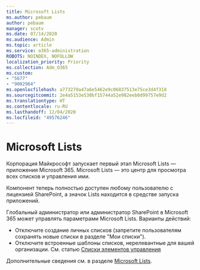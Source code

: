 ```yaml
---
title: Microsoft Lists
ms.author: pebaum
author: pebaum
manager: scotv
ms.date: 07/14/2020
ms.audience: Admin
ms.topic: article
ms.service: o365-administration
ROBOTS: NOINDEX, NOFOLLOW
localization_priority: Priority
ms.collection: Adm_O365
ms.custom:
- "5677"
- "9002964"
ms.openlocfilehash: a773279a47a6e5462e9c06837513e75ce3d4f318
ms.sourcegitcommit: 2e4a5153e530bf15744a52e982eeb0d99757e9d2
ms.translationtype: HT
ms.contentlocale: ru-RU
ms.lasthandoff: 12/04/2020
ms.locfileid: "49576246"
---
```

# <a name="microsoft-lists"></a>Microsoft Lists

Корпорация Майкрософт запускает первый этап Microsoft Lists — приложения Microsoft 365. Microsoft Lists — это центр для просмотра всех списков и управления ими.  
  
Компонент теперь полностью доступен любому пользователю с лицензией SharePoint, а значок Lists находится в средстве запуска приложений.

Глобальный администратор или администратор SharePoint в Microsoft 365 может управлять параметрами Microsoft Lists. Варианты действий:

- Отключите создание личных списков (запретите пользователям сохранять новые списки в разделе "Мои списки").
- Отключите встроенные шаблоны списков, нерелевантные для вашей организации.
См. статью [Списки элементов управления](https://docs.microsoft.com/sharepoint/control-lists)

Дополнительные сведения см. в разделе [Microsoft Lists](https://aka.ms/microsoftlists).
